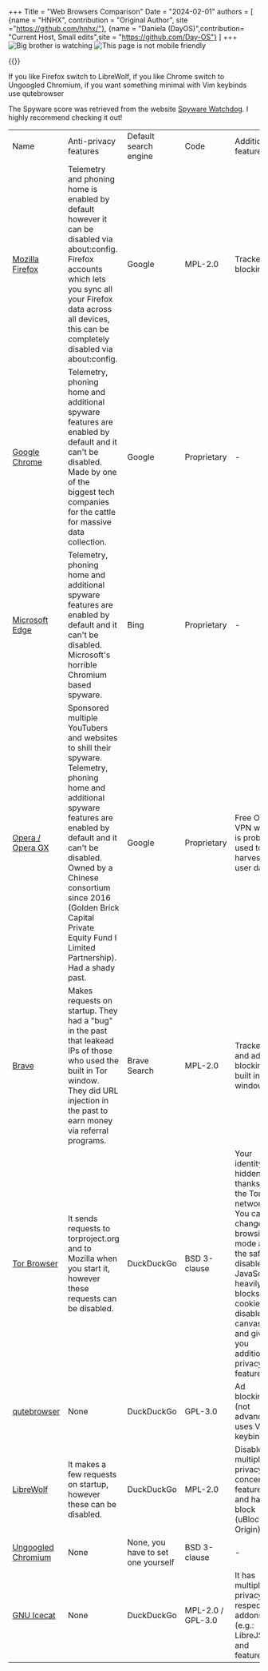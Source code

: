 +++
Title = "Web Browsers Comparison"
Date = "2024-02-01"
authors = [
    {name = "HNHX", contribution = "Original Author", site ="https://github.com/hnhx/"},
    {name = "Daniela (DayOS)",contribution= "Current Host, Small edits",site = "https://github.com/Day-OS"}
]
+++
![Big brother is watching](/nb-bbbut.gif)
![This page is not mobile friendly](/mobiles.gif)

{{<warning-paranoidfemby />}}

If you like Firefox switch to LibreWolf, if you like Chrome switch to Ungoogled Chromium, if you want something minimal with Vim keybinds use qutebrowser

The Spyware score was retrieved from the website [Spyware Watchdog](https://spyware.neocities.org). I highly recommend checking it out!


<table>
    <tr class="purple-bg">
        <td>Name</td>
        <td>Anti-privacy features</td>
        <td>Default search engine</td>
        <td>Code</td>
        <td>Additional features</td>
        <td>Chromium based</td>
        <td>Summary</td>
        <td>Spyware score</td>
    </tr>
    <tr>
        <td><a href="https://www.mozilla.org/en-GB/firefox/">Mozilla Firefox</a></td>
        <td class="red-bg">Telemetry and phoning home is enabled by default however it can be disabled via about:config. Firefox accounts which lets you sync all your Firefox data across all devices, this can be completely disabled via about:config.</td>
        <td class="red-bg">Google</td>
        <td class="green-bg">MPL-2.0</td>
        <td>Tracker blocking</td>
        <td>No</td>
        <td class="red-bg">Its fine if you disable all the spyware via about:config but most people should just avoid Firefox.
        </td>
        <td>
            <span style="color:orange;">High</span> 
            <br>
            <span style="color:green;">None if Mitigated</span>
            <br>
            {{<no-button text="Mitigation Guide" src="https://spyware.neocities.org/images/logo.png" href="https://spyware.neocities.org/guides/firefox"/>}}
        </td>
    </tr>
    <tr>
        <td><a href="https://www.google.com/intl/en_uk/chrome/">Google Chrome</a></td>
        <td class="red-bg">Telemetry, phoning home and additional spyware features are enabled by default and it can't be disabled. Made by one of the biggest tech companies for the cattle for massive data collection.</td>
        <td class="red-bg">Google</td>
        <td class="red-bg">Proprietary</td>
        <td>-</td>
        <td>Yes</td>
        <td class="red-bg">AVOID AT ALL COST!!! 
        <td>
            <span style="color:red;">EXTREMELY HIGH</span> 
            <br>
            {{<button href="https://contrachrome.com/" src="chrmevil.gif">}}</td>
        </td>
    </tr>
    <tr>
        <td><a href="https://www.microsoft.com/en-us/edge">Microsoft Edge</a></td>
        <td class="red-bg">Telemetry, phoning home and additional spyware features are enabled by default and it can't be disabled. Microsoft's horrible Chromium based spyware.</td>
        <td class="red-bg">Bing</td>
        <td class="red-bg">Proprietary</td>
        <td>-</td>
        <td>Yes</td>
        <td class="red-bg">Avoid at all cost</td>
        <td>
            <span style="color:red;">EXTREMELY HIGH</span> 
        </td>
    </tr>
    <tr>
        <td><a href="https://www.opera.com/">Opera / Opera GX</a></td>
        <td class="red-bg">Sponsored multiple YouTubers and websites to shill their spyware. Telemetry, phoning home and additional spyware features are enabled by default and it can't be disabled. Owned by a Chinese consortium since 2016 (Golden Brick Capital Private Equity Fund I Limited Partnership). Had a shady past.</td>
        <td class="red-bg">Google</td>
        <td class="red-bg">Proprietary</td>
        <td>Free Opera VPN which is probably used to harvest user data</td>
        <td>Yes</td>
        <td class="red-bg">Chinese spyware, avoid</td>
        <td>
            <span style="color:red;">EXTREMELY HIGH</span> 
        </td>
    </tr>
    <tr>
        <td><a href="https://brave.com/">Brave</a></td>
        <td class="red-bg">Makes requests on startup. They had a "bug" in the past that leakead IPs of those who used the built in Tor window. They did URL injection in the past to earn money via referral programs.</td>
        <td class="yellow-bg">Brave Search</td>
        <td class="green-bg">MPL-2.0</td>
        <td>Tracker and ad blocking, built in Tor window</td>
        <td>Yes</td>
        <td class="red-bg">Avoid it</td>
        <td>
            <span style="color:orange;">High</span> 
        </td>
    </tr>
    <tr>
        <td><a href="https://www.torproject.org/download/">Tor Browser</a></td>
        <td class="yellow-bg">It sends requests to torproject.org and to Mozilla when you start it, however these requests can be disabled.</td>
        <td class="red-bg">DuckDuckGo</td>
        <td class="green-bg">BSD 3-clause</td>
        <td>Your identity is hidden thanks to the Tor network. You can change the browsing mode and the safest disables JavaScript, heavily blocks cookies, disables canvas and gives you additional privacy features</td>
        <td>No</td>
        <td class="green-bg">Recommended, just don't use DuckDuckGo</td>
        <td>
            <span style="color:olive;">Low</span> 
            <br>
            <span style="color:green;">None if Mitigated </span>
            <br>
            {{<no-button text="Mitigation Guide" src="https://spyware.neocities.org/images/logo.png" href="https://spyware.neocities.org/guides/tbb"/>}}
        </td>
    </tr>
    <tr>
        <td><a href="https://qutebrowser.org/index.html">qutebrowser</a></td>
        <td class="green-bg">None</td>
        <td class="red-bg">DuckDuckGo</td>
        <td class="green-bg">GPL-3.0</td>
        <td>Ad blocking (not advanced), uses Vim keybinds</td>
        <td>Yes</td>
        <td class="green-bg">Recommended, just don't use DuckDuckGo</td>
        <td>
            <span style="color:green;">None</span>
        </td>
    </tr>
    <tr>
        <td><a href="https://librewolf.net/">LibreWolf</a></td>
        <td class="yellow-bg">It makes a few requests on startup, however these can be disabled.</td>
        <td class="red-bg">DuckDuckGo</td>
        <td class="green-bg">MPL-2.0</td>
        <td>Disables multiple privacy concerning features and has ad block (uBlock Origin)</td>
        <td>No</td>
        <td class="green-bg">Recommended, just don't use DuckDuckGo</td>
        <td>
            <span style="color:olive;">Low</span> 
        </td>
    </tr>
    <tr>
        <td><a href="https://github.com/Eloston/ungoogled-chromium">Ungoogled Chromium</a></td>
        <td class="green-bg">None</td>
        <td class="green-bg">None, you have to set one yourself</td>
        <td class="green-bg">BSD 3-clause</td>
        <td>-</td>
        <td>Yes</td>
        <td class="green-bg">Recommended</td>
        <td>
            <span style="color:green;">None</span>
        </td>
    </tr>
    <tr>
        <td><a href="https://www.gnu.org/software/gnuzilla/">GNU Icecat</a></td>
        <td class="green-bg">None</td>
        <td class="red-bg">DuckDuckGo</td>
        <td class="green-bg">MPL-2.0 / GPL-3.0</td>
        <td>It has multiple privacy respecting addons (e.g.: LibreJS) and features.</td>
        <td>No</td>
        <td class="green-bg">Recommended, just don't use DuckDuckGo and make sure that you use an up-to-date build. GNU Guix has recent binaries.</td>
        <td>
            <span style="color:green;">None</span>
        </td>
    </tr>
</table>
